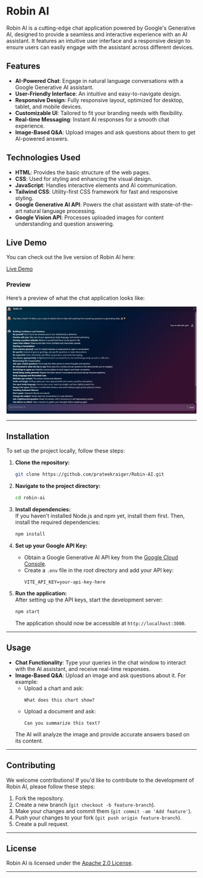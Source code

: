 # Robin AI  

Robin AI is a cutting-edge chat application powered by Google's Generative AI, designed to provide a seamless and interactive experience with an AI assistant. It features an intuitive user interface and a responsive design to ensure users can easily engage with the assistant across different devices. 

## Features  

- **AI-Powered Chat**: Engage in natural language conversations with a Google Generative AI assistant.  
- **User-Friendly Interface**: An intuitive and easy-to-navigate design.  
- **Responsive Design**: Fully responsive layout, optimized for desktop, tablet, and mobile devices.  
- **Customizable UI**: Tailored to fit your branding needs with flexibility.  
- **Real-time Messaging**: Instant AI responses for a smooth chat experience.  
- **Image-Based Q&A**: Upload images and ask questions about them to get AI-powered answers.  

## Technologies Used  

- **HTML**: Provides the basic structure of the web pages.  
- **CSS**: Used for styling and enhancing the visual design.  
- **JavaScript**: Handles interactive elements and AI communication.  
- **Tailwind CSS**: Utility-first CSS framework for fast and responsive styling.  
- **Google Generative AI API**: Powers the chat assistant with state-of-the-art natural language processing.  
- **Google Vision API**: Processes uploaded images for content understanding and question answering.  

## Live Demo  

You can check out the live version of Robin AI here:  

[Live Demo](https://robin-ai-nine.vercel.app/)  

### Preview  
Here’s a preview of what the chat application looks like:  

![Live Demo Preview](preview.png)  

---  

## Installation  

To set up the project locally, follow these steps:  

1. **Clone the repository:**  
   ```bash  
   git clone https://github.com/prateekraiger/Robin-AI.git  
   ```  

2. **Navigate to the project directory:**  
   ```bash  
   cd robin-ai  
   ```  

3. **Install dependencies:**  
   If you haven't installed Node.js and npm yet, install them first. Then, install the required dependencies:  
   ```bash  
   npm install  
   ```  

4. **Set up your Google API Key:**  
   - Obtain a Google Generative AI API key from the [Google Cloud Console](https://console.cloud.google.com/).  
   - Create a `.env` file in the root directory and add your API key:  
     ```  
     VITE_API_KEY=your-api-key-here  
     ```  

5. **Run the application:**  
   After setting up the API keys, start the development server:  
   ```bash  
   npm start  
   ```  

   The application should now be accessible at `http://localhost:3000`.  

---  

## Usage  

- **Chat Functionality**: Type your queries in the chat window to interact with the AI assistant, and receive real-time responses.  
- **Image-Based Q&A**: Upload an image and ask questions about it. For example:  
  - Upload a chart and ask:  
    ```  
    What does this chart show?  
    ```  
  - Upload a document and ask:  
    ```  
    Can you summarize this text?  
    ```  
  The AI will analyze the image and provide accurate answers based on its content.  

---  

## Contributing  

We welcome contributions! If you'd like to contribute to the development of Robin AI, please follow these steps:  

1. Fork the repository.  
2. Create a new branch (`git checkout -b feature-branch`).  
3. Make your changes and commit them (`git commit -am 'Add feature'`).  
4. Push your changes to your fork (`git push origin feature-branch`).  
5. Create a pull request.  

---  

## License  

Robin AI is licensed under the [Apache 2.0 License](https://www.apache.org/licenses/LICENSE-2.0.txt).  

---  
